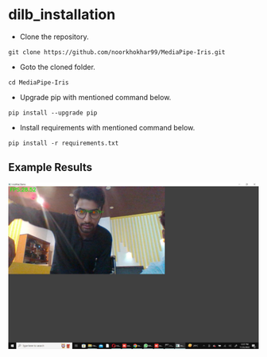 # dilb_installation


- Clone the repository.
```
git clone https://github.com/noorkhokhar99/MediaPipe-Iris.git
```
- Goto the cloned folder.
```
cd MediaPipe-Iris

```
- Upgrade pip with mentioned command below.
```
pip install --upgrade pip
```
- Install requirements with mentioned command below.
```
pip install -r requirements.txt
```




## Example Results
![Example Results](https://github.com/noorkhokhar99/MediaPipe-Iris/blob/main/WhatsApp%20Image%202022-11-25%20at%2012.10.22%20PM.jpeg)
